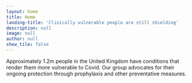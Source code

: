 ```yaml
---
layout: home
title: Home
landing-title: 'Clinically vulnerable people are still shielding'
description: null
image: null
author: null
show_tile: false
---
```


Approximately 1.2m people in the United Kingdom have conditions that render them more vulnerable to Covid. Our group advocates for their ongoing protection through prophylaxis and other preventative measures.